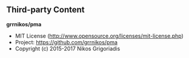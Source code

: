 ## Third-party Content

**grrnikos/pma**
* MIT License (http://www.opensource.org/licenses/mit-license.php)
* Project: https://github.com/grrnikos/pma
* Copyright (c) 2015-2017 Nikos Grigoriadis
